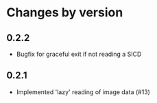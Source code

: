 # Changes by version

## 0.2.2
- Bugfix for graceful exit if not reading a SICD
## 0.2.1
- Implemented 'lazy' reading of image data (#13)